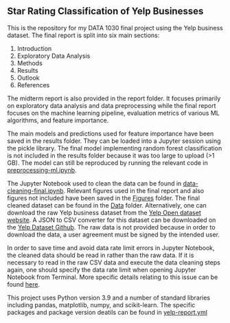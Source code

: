 ## Star Rating Classification of Yelp Businesses

This is the repository for my DATA 1030 final project using the Yelp business dataset. The final report is split into six main sections:
1. Introduction
2. Exploratory Data Analysis
3. Methods
4. Results
5. Outlook
6. References

The midterm report is also provided in the report folder. It focuses primarily on exploratory data analysis and data preprocessing while the final report focuses on the machine learning pipeline, evaluation metrics of various ML algorithms, and feature importance.

The main models and predictions used for feature importance have been saved in the results folder. They can be loaded into a Jupyter session using the pickle library. The final model implementing random forest classification is not included in the results folder because it was too large to upload (>1 GB). The model can still be reproduced by running the relevant code in [preprocessing-ml.ipynb](https://github.com/emilynomura1/1030FinalProject/blob/main/src/preprocessing-ml.ipynb).

The Jupyter Notebook used to clean the data can be found in [data-cleaning-final.ipynb](https://github.com/emilynomura1/1030FinalProject/blob/main/src/data-cleaning-final.ipynb). Relevant figures used in the final report and also figures not included have been saved in the [Figures](https://github.com/emilynomura1/1030FinalProject/tree/main/Figures) folder. The final cleaned dataset can be found in the [Data](https://github.com/emilynomura1/1030FinalProject/tree/main/Data) folder. Alternatively, one can download the raw Yelp business dataset from the [Yelp Open dataset website](https://www.yelp.com/dataset). A JSON to CSV converter for this dataset can be downloaded on the [Yelp Dataset Github](https://github.com/Yelp/dataset-examples). The raw data is not provided because in order to download the data, a user agreement must be signed by the intended user.

In order to save time and avoid data rate limit errors in Jupyter Notebook, the cleaned data should be read in rather than the raw data. If it is necessary to read in the raw CSV data and execute the data cleaning steps again, one should specify the data rate limit when opening Jupyter Notebook from Terminal. More specific details relating to this issue can be found [here](https://stackoverflow.com/questions/43288550/iopub-data-rate-exceeded-in-jupyter-notebook-when-viewing-image).

This project uses Python version 3.9 and a number of standard libraries including pandas, matplotlib, numpy, and scikit-learn. The specific packages and package version deatils can be found in [yelp-report.yml](https://github.com/emilynomura1/1030FinalProject/blob/main/src/yelp-report.yml)
